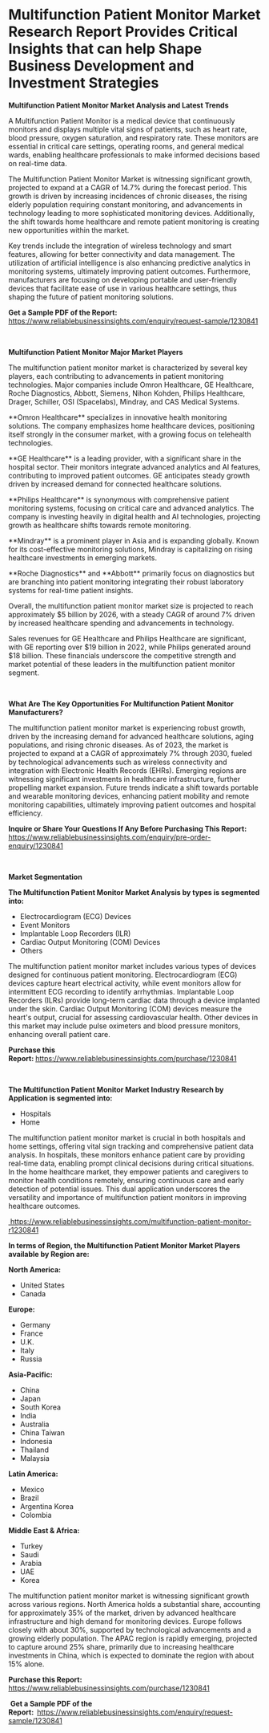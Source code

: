 <p><h1>Multifunction Patient Monitor Market Research Report Provides Critical Insights that can help Shape Business Development and Investment Strategies</h1></p><p><strong>Multifunction Patient Monitor Market Analysis and Latest Trends</strong></p>
<p><p>A Multifunction Patient Monitor is a medical device that continuously monitors and displays multiple vital signs of patients, such as heart rate, blood pressure, oxygen saturation, and respiratory rate. These monitors are essential in critical care settings, operating rooms, and general medical wards, enabling healthcare professionals to make informed decisions based on real-time data.</p><p>The Multifunction Patient Monitor Market is witnessing significant growth, projected to expand at a CAGR of 14.7% during the forecast period. This growth is driven by increasing incidences of chronic diseases, the rising elderly population requiring constant monitoring, and advancements in technology leading to more sophisticated monitoring devices. Additionally, the shift towards home healthcare and remote patient monitoring is creating new opportunities within the market. </p><p>Key trends include the integration of wireless technology and smart features, allowing for better connectivity and data management. The utilization of artificial intelligence is also enhancing predictive analytics in monitoring systems, ultimately improving patient outcomes. Furthermore, manufacturers are focusing on developing portable and user-friendly devices that facilitate ease of use in various healthcare settings, thus shaping the future of patient monitoring solutions.</p></p>
<p><strong>Get a Sample PDF of the Report:&nbsp;</strong> <a href="https://www.reliablebusinessinsights.com/enquiry/request-sample/1230841?utm_campaign=57&utm_medium=2&utm_source=Github&utm_content=ia&utm_term=14042025&utm_id=multifunction-patient-monitor">https://www.reliablebusinessinsights.com/enquiry/request-sample/1230841</a></p>
<p>&nbsp;</p>
<p><strong>Multifunction Patient Monitor Major Market Players</strong></p>
<p><p>The multifunction patient monitor market is characterized by several key players, each contributing to advancements in patient monitoring technologies. Major companies include Omron Healthcare, GE Healthcare, Roche Diagnostics, Abbott, Siemens, Nihon Kohden, Philips Healthcare, Drager, Schiller, OSI (Spacelabs), Mindray, and CAS Medical Systems.</p><p>**Omron Healthcare** specializes in innovative health monitoring solutions. The company emphasizes home healthcare devices, positioning itself strongly in the consumer market, with a growing focus on telehealth technologies.</p><p>**GE Healthcare** is a leading provider, with a significant share in the hospital sector. Their monitors integrate advanced analytics and AI features, contributing to improved patient outcomes. GE anticipates steady growth driven by increased demand for connected healthcare solutions.</p><p>**Philips Healthcare** is synonymous with comprehensive patient monitoring systems, focusing on critical care and advanced analytics. The company is investing heavily in digital health and AI technologies, projecting growth as healthcare shifts towards remote monitoring.</p><p>**Mindray** is a prominent player in Asia and is expanding globally. Known for its cost-effective monitoring solutions, Mindray is capitalizing on rising healthcare investments in emerging markets.</p><p>**Roche Diagnostics** and **Abbott** primarily focus on diagnostics but are branching into patient monitoring integrating their robust laboratory systems for real-time patient insights.</p><p>Overall, the multifunction patient monitor market size is projected to reach approximately $5 billion by 2026, with a steady CAGR of around 7% driven by increased healthcare spending and advancements in technology. </p><p>Sales revenues for GE Healthcare and Philips Healthcare are significant, with GE reporting over $19 billion in 2022, while Philips generated around $18 billion. These financials underscore the competitive strength and market potential of these leaders in the multifunction patient monitor segment.</p></p>
<p>&nbsp;</p>
<p><strong>What Are The Key Opportunities For Multifunction Patient Monitor Manufacturers?</strong></p>
<p><p>The multifunction patient monitor market is experiencing robust growth, driven by the increasing demand for advanced healthcare solutions, aging populations, and rising chronic diseases. As of 2023, the market is projected to expand at a CAGR of approximately 7% through 2030, fueled by technological advancements such as wireless connectivity and integration with Electronic Health Records (EHRs). Emerging regions are witnessing significant investments in healthcare infrastructure, further propelling market expansion. Future trends indicate a shift towards portable and wearable monitoring devices, enhancing patient mobility and remote monitoring capabilities, ultimately improving patient outcomes and hospital efficiency.</p></p>
<p><strong>Inquire or Share Your Questions If Any Before Purchasing This Report:</strong> <a href="https://www.reliablebusinessinsights.com/enquiry/pre-order-enquiry/1230841?utm_campaign=57&utm_medium=2&utm_source=Github&utm_content=ia&utm_term=14042025&utm_id=multifunction-patient-monitor">https://www.reliablebusinessinsights.com/enquiry/pre-order-enquiry/1230841</a></p>
<p>&nbsp;</p>
<p><strong>Market Segmentation</strong></p>
<p><strong>The Multifunction Patient Monitor Market Analysis by types is segmented into:</strong></p>
<p><ul><li>Electrocardiogram (ECG) Devices</li><li>Event Monitors</li><li>Implantable Loop Recorders (ILR)</li><li>Cardiac Output Monitoring (COM) Devices</li><li>Others</li></ul></p>
<p><p>The multifunction patient monitor market includes various types of devices designed for continuous patient monitoring. Electrocardiogram (ECG) devices capture heart electrical activity, while event monitors allow for intermittent ECG recording to identify arrhythmias. Implantable Loop Recorders (ILRs) provide long-term cardiac data through a device implanted under the skin. Cardiac Output Monitoring (COM) devices measure the heart's output, crucial for assessing cardiovascular health. Other devices in this market may include pulse oximeters and blood pressure monitors, enhancing overall patient care.</p></p>
<p><strong>Purchase this Report:&nbsp;</strong><a href="https://www.reliablebusinessinsights.com/purchase/1230841?utm_campaign=57&utm_medium=2&utm_source=Github&utm_content=ia&utm_term=14042025&utm_id=multifunction-patient-monitor">https://www.reliablebusinessinsights.com/purchase/1230841</a></p>
<p>&nbsp;</p>
<p><strong>The Multifunction Patient Monitor Market Industry Research by Application is segmented into:</strong></p>
<p><ul><li>Hospitals</li><li>Home</li></ul></p>
<p><p>The multifunction patient monitor market is crucial in both hospitals and home settings, offering vital sign tracking and comprehensive patient data analysis. In hospitals, these monitors enhance patient care by providing real-time data, enabling prompt clinical decisions during critical situations. In the home healthcare market, they empower patients and caregivers to monitor health conditions remotely, ensuring continuous care and early detection of potential issues. This dual application underscores the versatility and importance of multifunction patient monitors in improving healthcare outcomes.</p></p>
<p><a href="https://www.reliablebusinessinsights.com/multifunction-patient-monitor-r1230841?utm_campaign=57&utm_medium=2&utm_source=Github&utm_content=ia&utm_term=14042025&utm_id=multifunction-patient-monitor">&nbsp;https://www.reliablebusinessinsights.com/multifunction-patient-monitor-r1230841</a></p>
<p><strong>In terms of Region, the Multifunction Patient Monitor Market Players available by Region are:</strong></p>
<p>
    <p> <strong> North America: </strong>
        <ul>
            <li>United States</li>
            <li>Canada</li>
        </ul>
        </p> 
    <p> <strong> Europe: </strong>
        <ul>
            <li>Germany</li>
            <li>France</li>
            <li>U.K.</li>
            <li>Italy</li>
            <li>Russia</li>
        </ul>
        </p> 
    <p> <strong> Asia-Pacific: </strong>
        <ul>
            <li>China</li>
            <li>Japan</li>
            <li>South Korea</li>
            <li>India</li>
            <li>Australia</li>
            <li>China Taiwan</li>
            <li>Indonesia</li>
            <li>Thailand</li>
            <li>Malaysia</li>
        </ul>
        </p> 
    <p> <strong> Latin America: </strong>
        <ul>
            <li>Mexico</li>
            <li>Brazil</li>
            <li>Argentina Korea</li>
            <li>Colombia</li>
        </ul>
        </p> 
    <p> <strong> Middle East & Africa: </strong>
        <ul>
            <li>Turkey</li>
            <li>Saudi</li>
            <li>Arabia</li>
            <li>UAE</li>
            <li>Korea</li>
        </ul>
    </p>
    </p>
<p><p>The multifunction patient monitor market is witnessing significant growth across various regions. North America holds a substantial share, accounting for approximately 35% of the market, driven by advanced healthcare infrastructure and high demand for monitoring devices. Europe follows closely with about 30%, supported by technological advancements and a growing elderly population. The APAC region is rapidly emerging, projected to capture around 25% share, primarily due to increasing healthcare investments in China, which is expected to dominate the region with about 15% alone.</p></p>
<p><strong>Purchase this Report: </strong><a href="https://www.reliablebusinessinsights.com/purchase/1230841?utm_campaign=57&utm_medium=2&utm_source=Github&utm_content=ia&utm_term=14042025&utm_id=multifunction-patient-monitor">https://www.reliablebusinessinsights.com/purchase/1230841</a></p>
<p>&nbsp;<strong>Get a Sample PDF of the Report:&nbsp;&nbsp;</strong><a href="https://www.reliablebusinessinsights.com/enquiry/request-sample/1230841?utm_campaign=57&utm_medium=2&utm_source=Github&utm_content=ia&utm_term=14042025&utm_id=multifunction-patient-monitor">https://www.reliablebusinessinsights.com/enquiry/request-sample/1230841</a></p>
<p><strong></strong></p>
<p><p></p><p></p><p></p></p>
